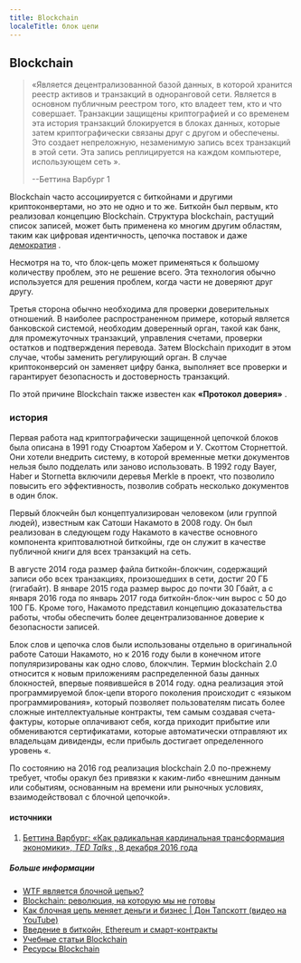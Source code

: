 ```yaml
---
title: Blockchain
localeTitle: блок цепи
---
```

## Blockchain

> «Является децентрализованной базой данных, в которой хранится реестр активов и транзакций в одноранговой сети. Является в основном публичным реестром того, кто владеет тем, кто и что совершает. Транзакции защищены криптографией и со временем эта история транзакций блокируется в блоках данных, которые затем криптографически связаны друг с другом и обеспечены. Это создает непреложную, незаменимую запись всех транзакций в этой сети. Эта запись реплицируется на каждом компьютере, использующем сеть ».
> 
> \--Беттина Варбург 1

Blockchain часто ассоциируется с биткойнами и другими криптоконвертами, но это не одно и то же. Биткойн был первым, кто реализовал концепцию Blockchain. Структура blockchain, растущий список записей, может быть применена ко многим другим областям, таким как цифровая идентичность, цепочка поставок и даже [демократия](https://www.democracy.earth/) .

Несмотря на то, что блок-цепь может применяться к большому количеству проблем, это не решение всего. Эта технология обычно используется для решения проблем, когда части не доверяют друг другу.

Третья сторона обычно необходима для проверки доверительных отношений. В наиболее распространенном примере, который является банковской системой, необходим доверенный орган, такой как банк, для промежуточных транзакций, управления счетами, проверки остатков и подтверждения перевода. Затем Blockchain приходит в этом случае, чтобы заменить регулирующий орган. В случае криптоконверсий он заменяет цифру банка, выполняет все проверки и гарантирует безопасность и достоверность транзакций.

По этой причине Blockchain также известен как **«Протокол доверия»** .

### история

Первая работа над криптографически защищенной цепочкой блоков была описана в 1991 году Стюартом Хабером и У. Скоттом Сторнеттой. Они хотели внедрить систему, в которой временные метки документов нельзя было подделать или заново использовать. В 1992 году Bayer, Haber и Stornetta включили деревья Merkle в проект, что позволило повысить его эффективность, позволив собрать несколько документов в один блок.

Первый блокчейн был концептуализирован человеком (или группой людей), известным как Сатоши Накамото в 2008 году. Он был реализован в следующем году Накамото в качестве основного компонента криптовалютной биткойны, где он служит в качестве публичной книги для всех транзакций на сеть.

В августе 2014 года размер файла биткойн-блокчин, содержащий записи обо всех транзакциях, произошедших в сети, достиг 20 ГБ (гигабайт). В январе 2015 года размер вырос до почти 30 Гбайт, а с января 2016 года по январь 2017 года биткойн-блок-чин вырос с 50 до 100 ГБ. Кроме того, Накамото представил концепцию доказательства работы, чтобы обеспечить более децентрализованное доверие к безопасности записей.

Блок слов и цепочка слов были использованы отдельно в оригинальной работе Сатоши Накамото, но к 2016 году были в конечном итоге популяризированы как одно слово, блокчлин. Термин blockchain 2.0 относится к новым приложениям распределенной базы данных блокностей, впервые появившейся в 2014 году. одна реализация этой программируемой блок-цепи второго поколения происходит с «языком программирования», который позволяет пользователям писать более сложные интеллектуальные контракты, тем самым создавая счета-фактуры, которые оплачивают себя, когда приходит прибытие или обмениваются сертификатами, которые автоматически отправляют их владельцам дивиденды, если прибыль достигает определенного уровень «.

По состоянию на 2016 год реализация blockchain 2.0 по-прежнему требует, чтобы оракул без привязки к каким-либо «внешним данным или событиям, основанным на времени или рыночных условиях, взаимодействовал с блочной цепочкой».

#### источники

1.  [Беттина Варбург: «Как радикальная кардинальная трансформация экономики», _TED Talks_ , 8 декабря 2016 года](https://youtu.be/RplnSVTzvnU?t=213)

##### Больше информации

*   [WTF является блочной цепью?](https://hackernoon.com/wtf-is-the-blockchain-1da89ba19348)
*   [Blockchain: революция, на которую мы не готовы](https://medium.freecodecamp.org/blockchain-is-our-first-22nd-century-technology-d4ad45fca2ce)
*   [Как блочная цепь меняет деньги и бизнес | Дон Тапскотт (видео на YouTube)](https://www.youtube.com/watch?v=Pl8OlkkwRpc)
*   [Введение в биткойн, Ethereum и смарт-контракты](https://github.com/WizardOfAus/WizardsEthereumWorkshop)
*   [Учебные статьи Blockchain](https://github.com/decrypto-org/blockchain-papers)
*   [Ресурсы Blockchain](https://github.com/BlockchainDevs/CryptocurrencyAwesome/blob/master/README.md)